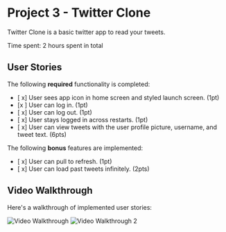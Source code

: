 # Project 3 - Twitter Clone

Twitter Clone is a basic twitter app to read your tweets.

Time spent: 2 hours spent in total

## User Stories

The following **required** functionality is completed:

- [ x] User sees app icon in home screen and styled launch screen. (1pt)
- [x ] User can log in. (1pt)
- [ x] User can log out. (1pt)
- [ x] User stays logged in across restarts. (1pt)
- [ x] User can view tweets with the user profile picture, username, and tweet text. (6pts)

The following **bonus** features are implemented:

- [ x] User can pull to refresh. (1pt)
- [ x] User can load past tweets infinitely. (2pts)

## Video Walkthrough

Here's a walkthrough of implemented user stories:

<img src='https://media.giphy.com/media/OiK3BwrH5lIesGWU67/giphy.gif' title='Video Walkthrough' width='' alt='Video Walkthrough' />
<img src='https://media.giphy.com/media/XT6nuxGrxFaNd9xPhk/giphy.gif' title='Video Walkthrough' width='' alt='Video Walkthrough 2' />

